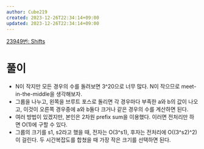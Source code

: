 ```yaml
---
author: Cube219
created: 2023-12-26T22:34:14+09:00
updated: 2023-12-26T22:34:14+09:00
---
```


[23949번: Shifts](https://www.acmicpc.net/problem/23949)

# 풀이

* N이 작지만 모든 경우의 수를 돌려보면 3^20으로 너무 많다. N이 작으므로 meet-in-the-middle을 생각해보자.
* 그룹을 나누고, 왼쪽을 브루트 포스로 돌리면 각 경우마다 부족한 a와 b의 값이 나오고, 이것이 오른쪽 경우중에 a와 b둘다 크거나 같은 경우의 수를 계산하면 된다.
* 여러 방법이 있겠지만, 본인은 2차원 prefix sum을 이용했다. 이러면 전처리만 하면 O(1)에 구할 수 있다.
* 그룹의 크기를 s1, s2라고 했을 때, 전자는 O(3^s1), 후자는 전처리에 O((3^s2)^2)이 걸린다. 두 시간복잡도를 합쳤을 때 가장 작은 크기를 선택하면 된다.